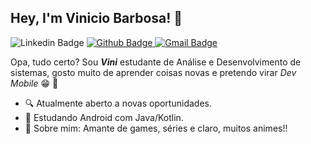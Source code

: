 ## Hey, I'm Vinicio Barbosa!  👋
![Linkedin Badge](https://img.shields.io/badge/-LinkedIn-blue?style=flat-square&logo=Linkedin&logoColor=white&link=https://www.linkedin.com/in/vinibza//) [![Github Badge](https://img.shields.io/badge/-Github-000?style=flat-square&logo=Github&logoColor=white&link=https://github.com/dvdnotfound)](https://github.com/ViniBza)[ ![Gmail Badge](https://img.shields.io/badge/-Gmail-c14438?style=flat-square&logo=Gmail&logoColor=white&link=mailto:contato.dvdsantos@gmail.com)](mailto:ViniBza@gmail.com)

  Opa, tudo certo? Sou ***Vini*** estudante de Análise e Desenvolvimento de sistemas, gosto muito de aprender coisas novas e pretendo virar *Dev Mobile* :grin: :iphone:
- 🔍   Atualmente aberto a novas oportunidades.
-   📰  Estudando Android com Java/Kotlin.
-  💬 Sobre mim: Amante de games, séries e claro, muitos animes!!

